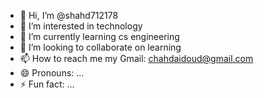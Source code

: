 - 👋 Hi, I’m @shahd712178
- 👀 I’m interested in technology 
- 🌱 I’m currently learning cs engineering 
- 💞️ I’m looking to collaborate on learning 
- 📫 How to reach me my Gmail:  chahdaidoud@gmail.com 
- 😄 Pronouns: ...
- ⚡ Fun fact: ...

<!---
shahd712178/shahd712178 is a ✨ special ✨ repository because its `README.md` (this file) appears on your GitHub profile.
You can click the Preview link to take a look at your changes.
--->
